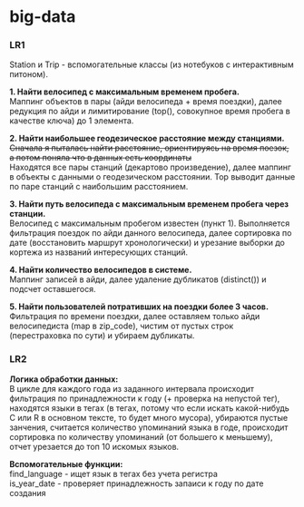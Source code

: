 # big-data

### LR1  
Station и Trip - вспомогательные классы (из нотебуков с 
интерактивным питоном).  

**1. Найти велосипед с максимальным временем пробега.**  
Маппинг объектов в пары (айди велосипеда + время поездки),
далее редукция по айди и лимитирование (top(),
совокупное время пробега в качестве ключа) до 1 элемента.


**2. Найти наибольшее геодезическое расстояние между станциями.**  
~~Сначала я пыталась найти расстояние, ориентируясь на время
поезок, а потом поняла что в данных есть координаты~~  
Находятся все пары станций (декартово произведение),
далее маппинг в объекты с данными о геодезическом 
расстоянии. Top выводит данные по паре станций с наибольшим
расстоянием.

**3. Найти путь велосипеда с максимальным временем пробега через станции.**  
Велосипед с максимальным пробегом известен (пункт 1).
Выполняется фильтрация поездок по айди данного
велосипеда, далее сортировка по дате (восстановить маршрут
хронологически) и урезание выборки до кортежа
из названий интересующих станций.

**4. Найти количество велосипедов в системе.**  
Маппинг записей в айди, далее удаление дубликатов
(distinct()) и подсчет оставшегося.

**5. Найти пользователей потративших на поездки более 3 часов.**  
Фильтрация по времени поездки, далее оставляем только 
айди велосипедиста (map в zip_code), чистим от
пустых строк (перестраховка по сути) и убираем дубликаты.

### LR2
**Логика обработки данных:**  
В цикле для каждого года из заданного интервала
происходит фильтрация по принадлежности к году (+ проверка
на непустой тег), находятся языки в тегах (в тегах,
потому что если искать какой-нибудь C или R в
основном тексте, то будет много мусора), убираются
пустые занчения, считается количество упоминаний
языка в годе, происходит сортировка по количеству 
упоминаний (от большего к меньшему), отчет
урезается до топ 10 искомых языков.  

**Вспомогательные функции:**  
find_language - ищет язык в тегах без учета регистра     
is_year_date - проверяет принадлежность запаиси к году по дате создания  



